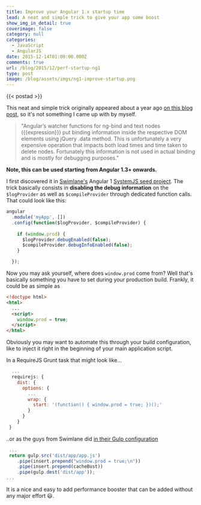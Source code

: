 ```yaml
---
title: Improve your Angular 1.x startup time
lead: A neat and simple trick to give your app some boost
show_img_in_detail: true
coverimage: false
category: null
categories:
  - JavaScript
  - AngularJS
date: 2015-12-14T01:00:00.000Z
comments: true
url: /blog/2015/12/perf-startup-ng1
type: post
image: /blog/assets/imgs/ng1-improve-startup.png
---
```


{{< postad >}}

This neat and simple trick originally appeared about a year ago [on this blog post](http://ng-perf.com/2014/10/24/simple-trick-to-speed-up-your-angularjs-app-load-time/), so it's not something I came up with by myself.

> "Angular’s watcher functions for ng-bind and text nodes ({{expression}}) put binding information inside the respective DOM elements using jQuery .data method. This is unfortunately a very expensive operation that impacts both load times and time taken to delete nodes. Fortunately this information is not used in actual binding and is mostly for debugging purposes."

**Note, this can be used starting from Angular 1.3+ onwards.**

I first discovered it in [Swimlane's](http://swimlane.com/) Angular 1 [SystemJS seed project](https://github.com/Swimlane/angular-systemjs-seed). The trick basically consists in **disabling the debug information** on the `$logProvider` as well as `$compileProvider` through dedicated function calls. That could look like this:

```javascript
angular
  .module('myApp', [])
  .config(function($logProvider, $compileProvider) {
    
    if (window.prod) {
      $logProvider.debugEnabled(false);
      $compileProvider.debugInfoEnabled(false);
    }

  });
```

Now you may ask yourself, where does `window.prod` come from? Well that's basically something you have to set during your production build. Frankly, it could be as simple as

```html
<!doctype html>
<html>
  ...
  <script>
    window.prod = true;
  </script>
</html>
```

Obviously you may want to automate this through your build configuration, like to inject it right in the beginning of your main application script.

In a RequireJS Grunt task that might look like...

```javascript
  ...
  requirejs: {
    dist: {
      options: {
        ...
        wrap: {
          start: '(function() { window.prod = true; })();'
        }
      }
    }
 }
```

..or as the guys from Swimlane did [in their Gulp configuration](https://github.com/Swimlane/angular-systemjs-seed/blob/master/build/tasks/release.js#L11)

```javascript
 ...
 return gulp.src('dist/app/app.js')
    .pipe(insert.prepend("window.prod = true;\n"))
    .pipe(insert.prepend(cacheBust))
    .pipe(gulp.dest('dist/app'));
...
```


It is a nice and easy to add performance booster that can be added without any major effort :smiley:.
